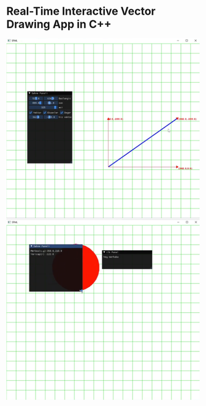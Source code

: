 # Real-Time Interactive Vector Drawing App in C++

![Image](https://raw.githubusercontent.com/hasan-reis/VectorDrawer-CPP/refs/heads/main/Screenshoots/Screenshot%202024-10-14%20125041.png)
![Image](https://raw.githubusercontent.com/hasan-reis/VectorDrawer-CPP/refs/heads/main/Screenshoots/Screenshot%202024-10-14%20125121.png)
